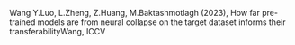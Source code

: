 Wang Y.Luo, L.Zheng, Z.Huang, M.Baktashmotlagh (2023), How far pre-trained models are from neural collapse on the target dataset informs their transferabilityWang, ICCV

